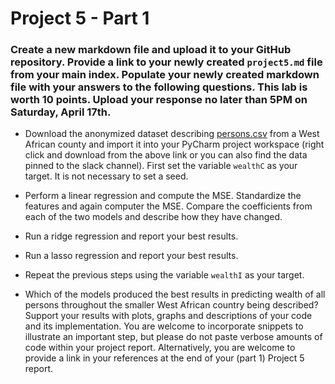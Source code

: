 # Project 5 - Part 1

### Create a new markdown file and upload it to your GitHub repository.  Provide a link to your newly created `project5.md` file from your main index.  Populate your newly created markdown file with your answers to the following questions.  This lab is worth 10 points.  Upload your response no later than 5PM on Saturday, April 17th.

- Download the anonymized dataset describing [persons.csv](https://raw.githubusercontent.com/tyler-frazier/intro_data_science/main/data/persons.csv) from a West African county and import it into your PyCharm project workspace (right click and download from the above link or you can also find the data pinned to the slack channel).  First set the variable `wealthC` as your target. It is not necessary to set a seed.  
  
- Perform a linear regression and compute the MSE.  Standardize the features and again computer the MSE. Compare the coefficients from each of the two models and describe how they have changed.

- Run a ridge regression and report your best results.

- Run a lasso regression and report your best results.

- Repeat the previous steps using the variable `wealthI` as your target.  
  
- Which of the models produced the best results in predicting wealth of all persons throughout the smaller West African country being described?  Support your results with plots, graphs and descriptions of your code and its implementation.  You are welcome to incorporate snippets to illustrate an important step, but please do not paste verbose amounts of code within your project report.  Alternatively, you are welcome to provide a link in your references at the end of your (part 1) Project 5 report.